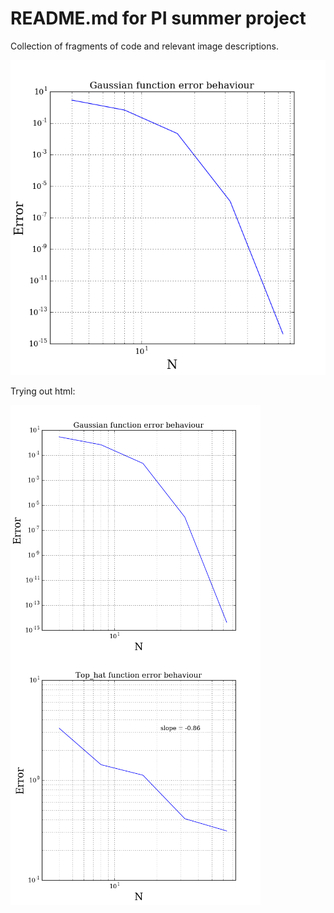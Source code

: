 # README.md for PI summer project
Collection of fragments of code and relevant image descriptions.

![First image attempt](/playground/Gaussian_error.png)

Trying out html:

<img src="/playground/Gaussian_error.png" alt='' width='400' align='middle'/>
<img src="/playground/Top_hat_error.png" alt='' width='400' align='middle'/>

